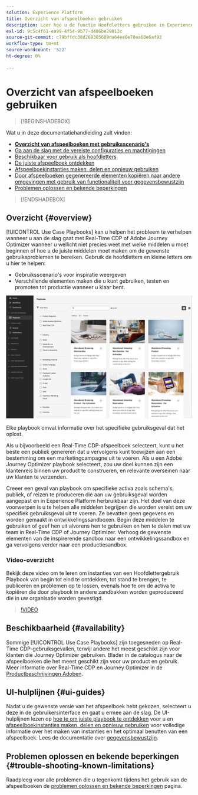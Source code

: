 ```yaml
---
solution: Experience Platform
title: Overzicht van afspeelboeken gebruiken
description: Leer hoe u de functie Hoofdletters gebruiken in Experience Platform kunt gebruiken om aan de slag te gaan met verschillende gebruikssituaties voor marketingdoeleinden
exl-id: 9c5c4f61-ea99-4f54-9b77-d486be29813c
source-git-commit: c79bffdc38d269385689da64ee8e78ea60e6af92
workflow-type: tm+mt
source-wordcount: '522'
ht-degree: 0%

---
```


# Overzicht van afspeelboeken gebruiken

>[!BEGINSHADEBOX]

Wat u in deze documentatiehandleiding zult vinden:

* **[Overzicht van afspeelboeken met gebruiksscenario&#39;s](#overview)**
* [Ga aan de slag met de vereiste configuraties en machtigingen](/help/use-case-playbooks/playbooks/get-started.md)
* [Beschikbaar voor gebruik als hoofdletters](/help/use-case-playbooks/playbooks/playbooks-list.md)
* [De juiste afspeelboek ontdekken](/help/use-case-playbooks/playbooks/discover.md)
* [Afspeelboekinstanties maken, delen en opnieuw gebruiken](/help/use-case-playbooks/playbooks/create-share-reuse.md)
* [Door afspeelboeken gegenereerde elementen kopiëren naar andere omgevingen met gebruik van functionaliteit voor gegevensbewustzijn](/help/use-case-playbooks/playbooks/data-awareness.md)
* [Problemen oplossen en bekende beperkingen](troubleshooting.md)

>[!ENDSHADEBOX]

## Overzicht {#overview}

[!UICONTROL Use Case Playbooks] kan u helpen het probleem te verhelpen wanneer u aan de slag gaat met Real-Time CDP of Adobe Journey Optimizer wanneer u wellicht niet precies weet met welke middelen u moet beginnen of hoe u de juiste middelen moet maken om de gewenste gebruiksproblemen te bereiken. Gebruik de hoofdletters en kleine letters om u hier te helpen:

* Gebruiksscenario&#39;s voor inspiratie weergeven
* Verschillende elementen maken die u kunt gebruiken, testen en promoten tot productie wanneer u klaar bent.

![Weergave van alle afspeelboeken](/help/use-case-playbooks/assets/playbooks/overview/playbooks-landing-page.png)

Elke playbook omvat informatie over het specifieke gebruiksgeval dat het oplost.

Als u bijvoorbeeld een Real-Time CDP-afspeelboek selecteert, kunt u het beste een publiek genereren dat u vervolgens kunt toewijzen aan een bestemming om een marketingcampagne uit te voeren. Als u een Adobe Journey Optimizer playbook selecteert, zou uw doel kunnen zijn een klantenreis binnen uw product te construeren, en relevante overseinen naar uw klanten te verzenden.

Creeer een geval van playbook om specifieke activa zoals schema&#39;s, publiek, of reizen te produceren die aan uw gebruiksgeval worden aangepast en in Experience Platform herbruikbaar zijn. Het doel van deze voorwerpen is u te helpen alle middelen begrijpen die worden vereist om uw specifiek gebruiksgeval uit te voeren. Ze bevatten geen gegevens en worden gemaakt in ontwikkelingssandboxen. Begin deze middelen te gebruiken of geef hen uit alvorens hen te gebruiken en hen te delen met uw team in Real-Time CDP of Journey Optimizer. Verhoog de gewenste elementen van de inspirerende sandbox naar een ontwikkelingssandbox en ga vervolgens verder naar een productiesandbox.

### Video-overzicht

Bekijk deze video om te leren om instanties van een Hoofdlettergebruik Playbook van begin tot eind te ontdekken, tot stand te brengen, te publiceren en problemen op te lossen, evenals hoe te om de activa te kopiëren die door playbook in andere zandbakken worden geproduceerd die in uw organisatie worden gevestigd.

>[!VIDEO](https://video.tv.adobe.com/v/3427058/?learn=on)

## Beschikbaarheid {#availability}

Sommige [!UICONTROL Use Case Playbooks] zijn toegesneden op Real-Time CDP-gebruiksgevallen, terwijl andere het meest geschikt zijn voor klanten die Journey Optimizer gebruiken. Blader in de catalogus naar de afspeelboeken die het meest geschikt zijn voor uw product en gebruik. Meer informatie over Real-Time CDP en Journey Optimizer in de [Productbeschrijvingen Adoben](https://helpx.adobe.com/legal/product-descriptions.html).

## UI-hulplijnen {#ui-guides}

Nadat u de gewenste versie van het afspeelboek hebt gekozen, selecteert u deze in de gebruikersinterface en gaat u ermee aan de slag. De UI-hulplijnen lezen op [hoe te om juiste playbook te ontdekken](/help/use-case-playbooks/playbooks/discover.md) voor u en [afspeelboekinstanties maken, delen en opnieuw gebruiken](/help/use-case-playbooks/playbooks/create-share-reuse.md) voor volledige informatie over het maken van instanties en het optimaal benutten van een afspeelboek. Lees de documentatie over [gegevensbewustzijn](/help/use-case-playbooks/playbooks/data-awareness.md).

## Problemen oplossen en bekende beperkingen {#trouble-shooting-known-limitations}

Raadpleeg voor alle problemen die u tegenkomt tijdens het gebruik van de afspeelboeken de [problemen oplossen en bekende beperkingen](/help/use-case-playbooks/playbooks/troubleshooting.md) pagina.
